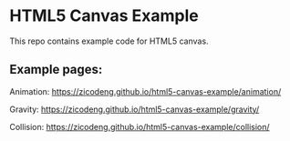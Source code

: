 # HTML5 Canvas Example

This repo contains example code for HTML5 canvas.

## Example pages:

Animation: https://zicodeng.github.io/html5-canvas-example/animation/

Gravity: https://zicodeng.github.io/html5-canvas-example/gravity/

Collision: https://zicodeng.github.io/html5-canvas-example/collision/
